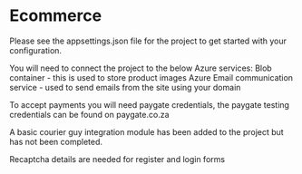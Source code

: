 # Ecommerce
Please see the appsettings.json file for the project to get started with your configuration.

You will need to connect the project to the below Azure services:
Blob container - this is used to store product images
Azure Email communication service - used to send emails from the site using your domain

To accept payments you will need paygate credentials, the paygate testing credentials can be found on paygate.co.za

A basic courier guy integration module has been added to the project but has not been completed.

Recaptcha details are needed for register and login forms
